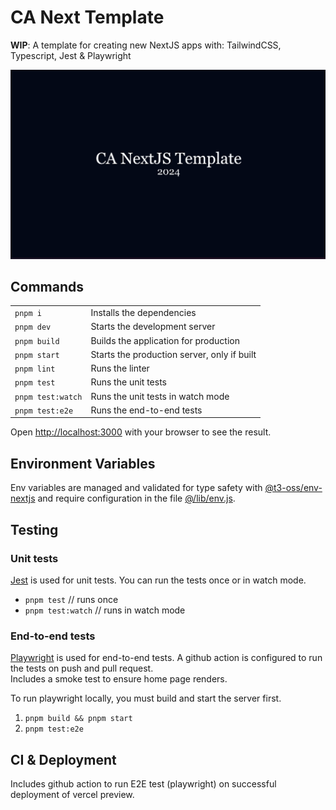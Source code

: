 # CA Next Template

**WIP**: A template for creating new NextJS apps with: TailwindCSS, Typescript, Jest & Playwright

![home screen](https://raw.githubusercontent.com/chranderson/ca-next-template/main/public/default-screen.png)



## Commands

|                   |                                             |
| ----------------- | ------------------------------------------- |
| `pnpm i`          | Installs the dependencies                   |
| `pnpm dev`        | Starts the development server               |
| `pnpm build`      | Builds the application for production       |
| `pnpm start`      | Starts the production server, only if built |
| `pnpm lint`       | Runs the linter                             |
| `pnpm test`       | Runs the unit tests                         |
| `pnpm test:watch` | Runs the unit tests in watch mode           |
| `pnpm test:e2e`   | Runs the end-to-end tests                   |

Open [http://localhost:3000](http://localhost:3000) with your browser to see the result.

## Environment Variables

Env variables are managed and validated for type safety with [@t3-oss/env-nextjs](https://env.t3.gg/) and require configuration in the file [@/lib/env.js](src/lib/env.js).

## Testing

### Unit tests

[Jest](https://jestjs.io/) is used for unit tests.
You can run the tests once or in watch mode.

- `pnpm test` // runs once
- `pnpm test:watch` // runs in watch mode

### End-to-end tests

[Playwright](https://nextjs.org/docs/app/building-your-application/testing/playwright) is used for end-to-end tests.
A github action is configured to run the tests on push and pull request.  
Includes a smoke test to ensure home page renders.

To run playwright locally, you must build and start the server first.

1. `pnpm build && pnpm start`
2. `pnpm test:e2e`

## CI & Deployment

Includes github action to run E2E test (playwright) on successful deployment of vercel preview.
